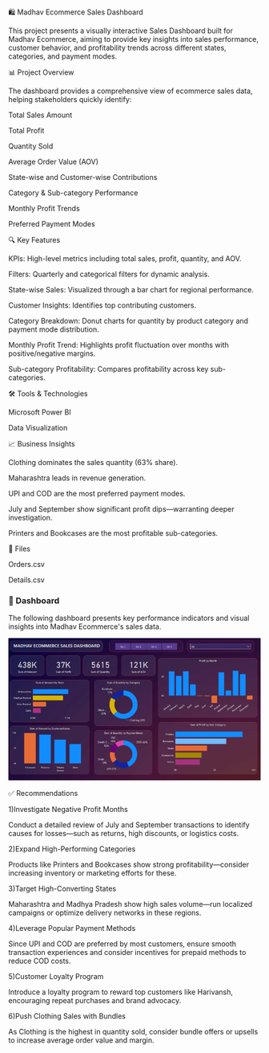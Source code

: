 🛍️ Madhav Ecommerce Sales Dashboard

This project presents a visually interactive Sales Dashboard built for Madhav Ecommerce, aiming to provide key insights into sales performance, customer behavior, and profitability trends across different states, categories, and payment modes.

📊 Project Overview

The dashboard provides a comprehensive view of ecommerce sales data, helping stakeholders quickly identify:

  Total Sales Amount

  Total Profit

  Quantity Sold

  Average Order Value (AOV)

  State-wise and Customer-wise Contributions

  Category & Sub-category Performance

  Monthly Profit Trends

  Preferred Payment Modes

🔍 Key Features

  KPIs: High-level metrics including total sales, profit, quantity, and AOV.

  Filters: Quarterly and categorical filters for dynamic analysis.

  State-wise Sales: Visualized through a bar chart for regional performance.

  Customer Insights: Identifies top contributing customers.

  Category Breakdown: Donut charts for quantity by product category and payment mode distribution.

  Monthly Profit Trend: Highlights profit fluctuation over months with positive/negative margins.

  Sub-category Profitability: Compares profitability across key sub-categories.

🛠️ Tools & Technologies

  Microsoft Power BI 

  Data Visualization

📈 Business Insights

  Clothing dominates the sales quantity (63% share).

  Maharashtra leads in revenue generation.

  UPI and COD are the most preferred payment modes.

  July and September show significant profit dips—warranting deeper investigation.

  Printers and Bookcases are the most profitable sub-categories.

📁 Files

   Orders.csv
   
   Details.csv

  ### 🧭 Dashboard

The following dashboard presents key performance indicators and visual insights into Madhav Ecommerce's sales data.

![Dashboard Screenshot](./Madhav_Sales_Dashboard.png)

✅ Recommendations

1)Investigate Negative Profit Months

  Conduct a detailed review of July and September transactions to identify causes for losses—such as returns, high discounts, or logistics costs.

2)Expand High-Performing Categories

  Products like Printers and Bookcases show strong profitability—consider increasing inventory or marketing efforts for these.

3)Target High-Converting States

  Maharashtra and Madhya Pradesh show high sales volume—run localized campaigns or optimize delivery networks in these regions.

4)Leverage Popular Payment Methods

  Since UPI and COD are preferred by most customers, ensure smooth transaction experiences and consider incentives for prepaid methods to reduce COD costs.

5)Customer Loyalty Program

  Introduce a loyalty program to reward top customers like Harivansh, encouraging repeat purchases and brand advocacy.

6)Push Clothing Sales with Bundles

  As Clothing is the highest in quantity sold, consider bundle offers or upsells to increase average order value and margin.

